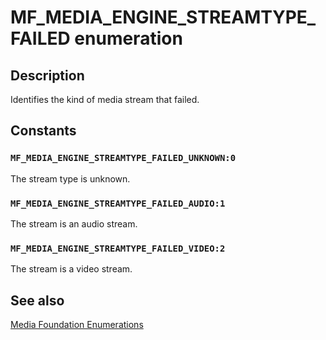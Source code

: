 # MF_MEDIA_ENGINE_STREAMTYPE_FAILED enumeration

## Description

Identifies the kind of media stream that failed.

## Constants

### `MF_MEDIA_ENGINE_STREAMTYPE_FAILED_UNKNOWN:0`

The stream type is unknown.

### `MF_MEDIA_ENGINE_STREAMTYPE_FAILED_AUDIO:1`

The stream is an audio stream.

### `MF_MEDIA_ENGINE_STREAMTYPE_FAILED_VIDEO:2`

The stream is a video stream.

## See also

[Media Foundation Enumerations](https://learn.microsoft.com/windows/desktop/medfound/media-foundation-enumerations)